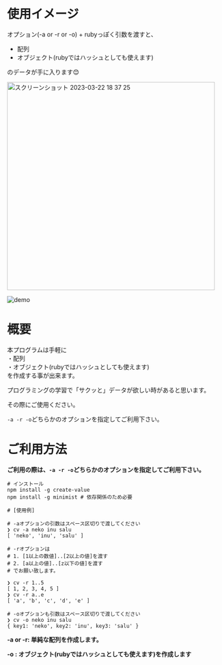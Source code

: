 # 使用イメージ

オプション(-a or -r or -o) + rubyっぽく引数を渡すと、
- 配列  
- オブジェクト(rubyではハッシュとしても使えます)  

のデータが手に入ります😊

<img width="486" alt="スクリーンショット 2023-03-22 18 37 25" src="https://user-images.githubusercontent.com/54713809/226863033-69e30c31-cf47-44a2-93bc-dfda8f46ec2f.png">  

![demo](https://user-images.githubusercontent.com/54713809/226875881-d6e7350b-1b05-4835-8177-83d618ed7fe3.gif)  

# 概要

本プログラムは手軽に  
・配列  
・オブジェクト(rubyではハッシュとしても使えます)  
を作成する事が出来ます。  

プログラミングの学習で「サクッと」データが欲しい時があると思います。  

その際にご使用ください。    

`-a -r -o`どちらかのオプションを指定してご利用下さい。

# ご利用方法

**ご利用の際は、`-a -r -o`どちらかのオプションを指定してご利用下さい。**
```
# インストール
npm install -g create-value
npm install -g minimist # 依存関係のため必要

# [使用例]

# -aオプションの引数はスペース区切りで渡してください
❯ cv -a neko inu salu 
[ 'neko', 'inu', 'salu' ]

# -rオプションは
# 1. [1以上の数値]..[2以上の値]を渡す
# 2. [a以上の値]..[z以下の値]を渡す
# でお願い致します。

❯ cv -r 1..5
[ 1, 2, 3, 4, 5 ]
❯ cv -r a..e 
[ 'a', 'b', 'c', 'd', 'e' ]

# -oオプションも引数はスペース区切りで渡してください
❯ cv -o neko inu salu 
{ key1: 'neko', key2: 'inu', key3: 'salu' }
```

**-a or -r: 単純な配列を作成します。**

**-o : オブジェクト(rubyではハッシュとしても使えます)を作成します**
